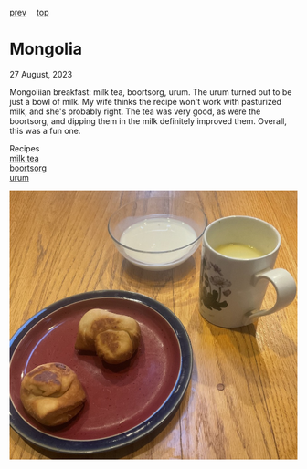 [prev](monaco.md)&emsp;
[top](../index.md)&emsp;
# Mongolia
<meta property="og:image" content="images/mongolia.png"/>
27 August, 2023

Mongoliian breakfast: milk tea, boortsorg, urum. The urum turned out
to be just a bowl of milk. My wife thinks the recipe won't work with
pasturized milk, and she's probably right. The tea was very good, as
were the boortsorg, and dipping them in the milk definitely improved
them.  Overall, this was a fun one.

Recipes<br>
[milk tea](https://www.innatthecrossroads.com/mongolian-milk-tea/)<br>
[boortsorg](https://www.internationalcuisine.com/mongolian-butter-cookies/)<br>
[urum](https://www.mongolfood.info/en/recipes/urum.html)

![breakfast](images/mongolia.jpeg)
